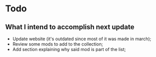 
# Todo

## What I intend to accomplish next update

- Update website (it's outdated since most of it was made in march);
- Review some mods to add to the collection;
- Add section explaining why said mod is part of the list;

